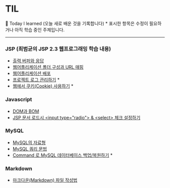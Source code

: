 # TIL
&#127905; Today I learned (오늘 새로 배운 것을 기록합니다)
\* 표시한 항목은 수정이 필요하거나 아직 학습 중인 주제입니다.
***
### JSP (최범균의 JSP 2.3 웹프로그래밍 학습 내용)
 - [출력 버퍼와 응답](https://github.com/estellechoi/TIL/blob/master/JSP/buffer.md)
 - [웹어플리케이션 폴더 구성과 URL 매핑](https://github.com/estellechoi/TIL/blob/master/JSP/webapps.md)
 - [웹어플리케이션 배포](https://github.com/estellechoi/TIL/blob/master/JSP/war.md)
 - [프로젝트 로그 관리하기](https://github.com/estellechoi/TIL/blob/master/JSP/log.md) *
 - [웹에서 쿠키(Cookie) 사용하기](https://github.com/estellechoi/TIL/blob/master/JSP/cookie.md) *

### Javascript
 - [DOM과 BOM](https://github.com/estellechoi/TIL/blob/master/javascript/dom.md)
 - [JSP 문서 로드시 \<input type\=\"radio\"\> \& \<select\> 체크 설정하기](https://github.com/estellechoi/TIL/blob/master/javascript/check.md)

### MySQL
 - [MySQL의 자료형](https://github.com/estellechoi/TIL/blob/master/mySQL/dataType.md)
 - [MySQL 쿼리 문법](https://github.com/estellechoi/TIL/blob/master/mySQL/query.md)
 - [Command 로 MySQL 데이터베이스 백업/복원하기](https://github.com/estellechoi/TIL/blob/master/mySQL/cmd.md) *

### Markdown
 - [마크다운(Markdown) 파일 작성법](https://github.com/estellechoi/TIL/blob/master/markdown/grammar.md)
